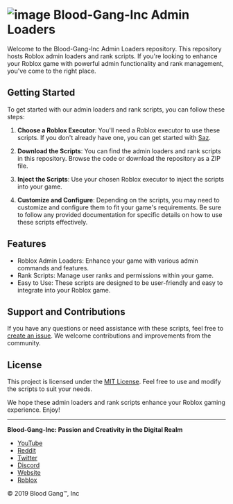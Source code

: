 # ![image](https://static.wixstatic.com/media/4585c8_562a61587130440b8df3e8d713ad29bf~mv2.png/v1/fill/w_70,h_75,al_c,q_85,usm_0.66_1.00_0.01,enc_auto/blood%20gang%20icon.png) Blood-Gang-Inc Admin Loaders

Welcome to the Blood-Gang-Inc Admin Loaders repository. This repository hosts Roblox admin loaders and rank scripts. If you're looking to enhance your Roblox game with powerful admin functionality and rank management, you've come to the right place.

## Getting Started

To get started with our admin loaders and rank scripts, you can follow these steps:

1. **Choose a Roblox Executor**: You'll need a Roblox executor to use these scripts. If you don't already have one, you can get started with [Saz](https://github.com/Blood-Gang-Inc/saz).

2. **Download the Scripts**: You can find the admin loaders and rank scripts in this repository. Browse the code or download the repository as a ZIP file.

3. **Inject the Scripts**: Use your chosen Roblox executor to inject the scripts into your game.

4. **Customize and Configure**: Depending on the scripts, you may need to customize and configure them to fit your game's requirements. Be sure to follow any provided documentation for specific details on how to use these scripts effectively.

## Features

- Roblox Admin Loaders: Enhance your game with various admin commands and features.
- Rank Scripts: Manage user ranks and permissions within your game.
- Easy to Use: These scripts are designed to be user-friendly and easy to integrate into your Roblox game.

## Support and Contributions

If you have any questions or need assistance with these scripts, feel free to [create an issue](https://github.com/Blood-Gang-Inc/Admin/issues). We welcome contributions and improvements from the community.

## License

This project is licensed under the [MIT License](LICENSE). Feel free to use and modify the scripts to suit your needs.

We hope these admin loaders and rank scripts enhance your Roblox gaming experience. Enjoy!

---

**Blood-Gang-Inc: Passion and Creativity in the Digital Realm**

- [YouTube](https://youtube.com/@BloodGangInc)
- [Reddit](https://reddit.com/r/4zx16)
- [Twitter](https://twitter.com/BloodGangInc)
- [Discord](https://linkr.it/blood)
- [Website](https://linkr.it/bloodweb)
- [Roblox](https://www.roblox.com/groups/3901342)
 <p>&copy; 2019 Blood Gang™️, Inc</p>
